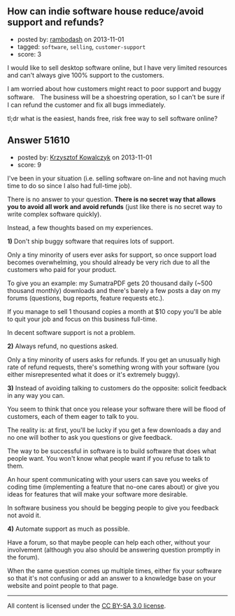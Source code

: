 ## How can indie software house reduce/avoid support and refunds?

- posted by: [rambodash](https://stackexchange.com/users/-1/28533-rambodash) on 2013-11-01
- tagged: `software`, `selling`, `customer-support`
- score: 3

<p>I would like to sell desktop software online, but I have very limited resources and can't always give 100% support to the customers.</p>

<p>I am worried about how customers might react to poor support and buggy software.　The business will be a shoestring operation, so I can't be sure if I can refund the customer and fix all bugs immediately.</p>

<p>tl;dr what is the easiest, hands free, risk free way to sell software online?</p>



## Answer 51610

- posted by: [Krzysztof Kowalczyk](https://stackexchange.com/users/-1/3945-krzysztof-kowalczyk) on 2013-11-01
- score: 9

<p>I've been in your situation (i.e. selling software on-line and not having much time to do so since I also had full-time job). </p>

<p>There is no answer to your question. <strong>There is no secret way that allows you to avoid all work and avoid refunds</strong> (just like there is no secret way to write complex software quickly).</p>

<p>Instead, a few thoughts based on my experiences.</p>

<p><strong>1)</strong> Don't ship buggy software that requires lots of support. </p>

<p>Only a tiny minority of users ever asks for support, so once support load becomes overwhelming, you should already be very rich due to all the customers who paid for your product.</p>

<p>To give you an example: my SumatraPDF gets 20 thousand daily (~500 thousand monthly) downloads and there's barely a few posts a day on my forums (questions, bug reports, feature requests etc.).</p>

<p>If you manage to sell 1 thousand copies a month at $10 copy you'll be able to quit your job and focus on this business full-time.</p>

<p>In decent software support is not a problem.</p>

<p><strong>2)</strong> Always refund, no questions asked. </p>

<p>Only a tiny minority of users asks for refunds. If you get an unusually high rate of refund requests, there's something wrong with your software (you either misrepresented what it does or it's extremely buggy).</p>

<p><strong>3)</strong> Instead of avoiding talking to customers do the opposite: solicit feedback in any way you can.</p>

<p>You seem to think that once you release your software there will be flood of customers, each of them eager to talk to you.</p>

<p>The reality is: at first, you'll be lucky if you get a few downloads a day and no one will bother to ask you questions or give feedback.</p>

<p>The way to be successful in software is to build software that does what people want. You won't know what people want if you refuse to talk to them.</p>

<p>An hour spent communicating with your users can save you weeks of coding time (implementing a feature that no-one cares about) or give you ideas for features that will make your software more desirable.</p>

<p>In software business you should be begging people to give you feedback not avoid it.</p>

<p><strong>4)</strong> Automate support as much as possible. </p>

<p>Have a forum, so that maybe people can help each other, without your involvement (although you also should be answering question promptly in the forum).</p>

<p>When the same question comes up multiple times, either fix your software so that it's not confusing or add an answer to a knowledge base on your website and point people to that page.</p>




---

All content is licensed under the [CC BY-SA 3.0 license](https://creativecommons.org/licenses/by-sa/3.0/).
